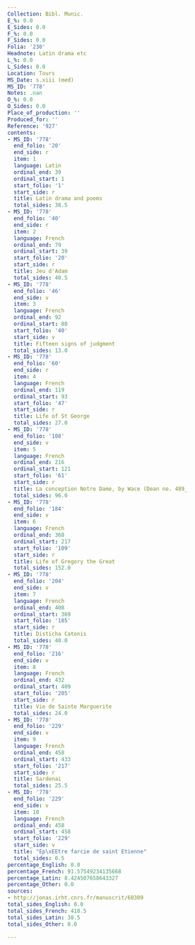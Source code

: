 ```yaml
---
Collection: Bibl. Munic.
E_%: 0.0
E_Sides: 0.0
F_%: 0.0
F_Sides: 0.0
Folia: '230'
Headnote: Latin drama etc
L_%: 0.0
L_Sides: 0.0
Location: Tours
MS_Date: s.xiii (med)
MS_ID: '778'
Notes: .nan
O_%: 0.0
O_Sides: 0.0
Place_of_production: ''
Produced_for: ''
Reference: '927'
contents:
- MS_ID: '778'
  end_folio: '20'
  end_side: r
  item: 1
  language: Latin
  ordinal_end: 39
  ordinal_start: 1
  start_folio: '1'
  start_side: r
  title: Latin drama and poems
  total_sides: 38.5
- MS_ID: '778'
  end_folio: '40'
  end_side: r
  item: 2
  language: French
  ordinal_end: 79
  ordinal_start: 39
  start_folio: '20'
  start_side: r
  title: Jeu d'Adam
  total_sides: 40.5
- MS_ID: '778'
  end_folio: '46'
  end_side: v
  item: 3
  language: French
  ordinal_end: 92
  ordinal_start: 80
  start_folio: '40'
  start_side: v
  title: Fifteen signs of judgment
  total_sides: 13.0
- MS_ID: '778'
  end_folio: '60'
  end_side: r
  item: 4
  language: French
  ordinal_end: 119
  ordinal_start: 93
  start_folio: '47'
  start_side: r
  title: Life of St George
  total_sides: 27.0
- MS_ID: '778'
  end_folio: '108'
  end_side: v
  item: 5
  language: French
  ordinal_end: 216
  ordinal_start: 121
  start_folio: '61'
  start_side: r
  title: La conception Notre Dame, by Wace (Dean no. 489_
  total_sides: 96.0
- MS_ID: '778'
  end_folio: '184'
  end_side: v
  item: 6
  language: French
  ordinal_end: 368
  ordinal_start: 217
  start_folio: '109'
  start_side: r
  title: Life of Gregory the Great
  total_sides: 152.0
- MS_ID: '778'
  end_folio: '204'
  end_side: v
  item: 7
  language: French
  ordinal_end: 408
  ordinal_start: 369
  start_folio: '185'
  start_side: r
  title: Disticha Catonis
  total_sides: 40.0
- MS_ID: '778'
  end_folio: '216'
  end_side: v
  item: 8
  language: French
  ordinal_end: 432
  ordinal_start: 409
  start_folio: '205'
  start_side: r
  title: Vie de Sainte Marguerite
  total_sides: 24.0
- MS_ID: '778'
  end_folio: '229'
  end_side: v
  item: 9
  language: French
  ordinal_end: 458
  ordinal_start: 433
  start_folio: '217'
  start_side: r
  title: Sardenai
  total_sides: 25.5
- MS_ID: '778'
  end_folio: '229'
  end_side: v
  item: 10
  language: French
  ordinal_end: 458
  ordinal_start: 458
  start_folio: '229'
  start_side: v
  title: "Ep\xEEtre farcie de saint Etienne"
  total_sides: 0.5
percentage_English: 0.0
percentage_French: 91.57549234135668
percentage_Latin: 8.424507658643327
percentage_Other: 0.0
sources:
- http://jonas.irht.cnrs.fr/manuscrit/60309
total_sides_English: 0.0
total_sides_French: 418.5
total_sides_Latin: 38.5
total_sides_Other: 0.0

---
```

